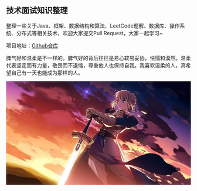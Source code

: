 ## 技术面试知识整理

整理一些关于Java、框架、数据结构和算法、LeetCode题解、数据库、操作系统、分布式等相关技术，欢迎大家提交Pull Request，大家一起学习~

项目地址：[Github仓库](https://github.com/ZZULI-TECH/interview)


脾气好和温柔是不一样的。脾气好的背后往往是易心软易妥协，怯懦和漠然。温柔代表坚定而有力量，敬畏而不退缩，尊重他人也保持自我。我喜欢温柔的人，真希望自己有一天也能成为那样的人。


![image](https://github.com/ZZULI-TECH/interview/blob/master/images/qwer.jpg?raw=true)
